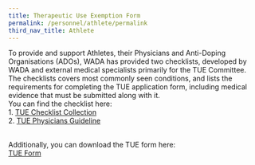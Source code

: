 ```yaml
---
title: Therapeutic Use Exemption Form
permalink: /personnel/athlete/permalink
third_nav_title: Athlete
---
```

To provide and support Athletes, their Physicians and Anti-Doping Organisations (ADOs), WADA has provided two checklists, developed by WADA and external medical specialists primarily for the TUE Committee. 
<br>The checklists covers most commonly seen conditions, and lists the requirements for completing the TUE application form, including medical evidence that must be submitted along with it. 
<br>You can find the checklist here: 
<br> 1. [TUE Checklist Collection](https://www.wada-ama.org/en/resources/search?f%5B0%5D=field_resource_collections%3A225)
<br>2. [TUE Physicians Guideline](https://www.wada-ama.org/en/resources/search?f%5B0%5D=field_resource_collections%3A158)

<br>Additionally, you can download the TUE form here: 
<br>[TUE Form](https://drive.google.com/file/d/1s6KNVFUj0s-n8YxaSVRhpYqTwXFOYuBb/view?usp=sharing)